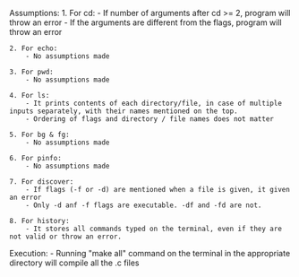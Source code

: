 Assumptions:
    1. For cd:
        - If number of arguments after cd >= 2, program will throw an error
        - If the arguments are different from the flags, program will throw an error

    2. For echo:
        - No assumptions made

    3. For pwd:
        - No assumptions made

    4. For ls:
        - It prints contents of each directory/file, in case of multiple inputs separately, with their names mentioned on the top.
        - Ordering of flags and directory / file names does not matter

    5. For bg & fg:
        - No assumptions made
    
    6. For pinfo:
        - No assumptions made

    7. For discover:
        - If flags (-f or -d) are mentioned when a file is given, it given an error
        - Only -d anf -f flags are executable. -df and -fd are not.

    8. For history:
        - It stores all commands typed on the terminal, even if they are not valid or throw an error.

Execution:
    - Running "make all" command on the terminal in the appropriate directory will compile all the .c files